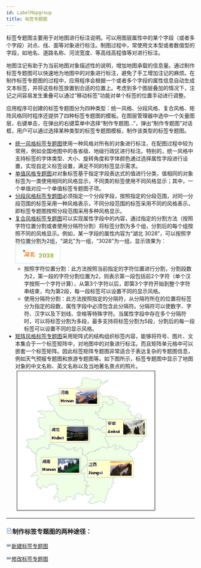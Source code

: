 ```yaml
---
id: LabelMapgroup
title: 标签专题图
---
```

标签专题图主要用于对地图进行标注说明。可以用图层属性中的某个字段（或者多个字段）对点、线、面等对象进行标注。制图过程中，常使用文本型或者数值型的字段，如地名、道路名称、河流宽度、等高线高程值等对进行标注。

地图注记有助于为当前地图对象描述性的说明，增加地图承载的信息量。通过制作标签专题图可以快速地为地图中的对象进行标注，避免了手工增加注记的麻烦。在制作标签专题图的过程中，应用程序会根据一个或者多个字段的属性信息自动生成文本标签，并将这些标签放置到合适的位置上。考虑到多个图层叠加的情况下，注记之间容易发生重叠可以通过“移动标签”功能对单个标签的位置手动进行调整。

应用程序可创建的标签专题图分为四种类型：统一风格、分段风格、复合风格、矩阵风格同时程序还提供了四种标签专题图的模板。在图层管理器中选中一个矢量图层，右键单击，在弹出的右键菜单中选择“制作专题图...”，弹出“制作专题图”对话框，用户可以通过选择某种类型的标签专题图模板，制作该类型的标签专题图。

* [统一风格标签专题图](UniformLabelMap)使用一种风格对所有的对象进行标注，在配图过程中较为常用，例如全国地图中的各省级、地级行政区进行标注。特别的，统一风格中支持标签的字体类型、大小、旋转角度和字体颜色通过选择属性字段进行设置，实现自定义标签设置，满足不同的标签显示需求。 
* [单值风格专题图](UniqueLabelMap)对对象标签基于指定字段表达式的值进行分类，值相同的对象标签为一类使用相同的风格显示，不同类的标签使用不同风格显示；其中，一个单值对应一个单值标签专题图子项。
* [分段风格标签专题图](RangesLabelMap)必须指定一个分段字段，按照指定的分段范围，对同一分段范围的标签采用一种风格表示，不同分段范围的标签采用不同的风格表示，即标签专题图按照分段范围采用多种风格显示。
* [复合风格标签专题图](MixedLabelMap)可以实现属性字段中的内容，通过指定的分割方法（按照字符位置分割或者使用分隔符分割）将标签分割为多个组，分割后的每个组按照不同的风格显示。例如，某一字段的属性内容为“湖北 3028”，可以按照字符位置分割为2组，“湖北”为一组，“3028”为一组，显示效果为：  
  ![](img/LabelDivide.png)   
    * 按照字符位置分割：此方法按照当前指定的字符位置进行分割，分割段数为2，第一段的字符分割位置为2，则表示第一段包括前2个字符（单个汉字按照一个字符计算），从第3个字符以后，即第3个字符开始到整个字符串结束，均为第2段，每一段标签可以设置不同的显示风格。  
     * 使用分隔符分割：此方法按照指定的分隔符，从分隔符所在的位置将标签分为指定的段数，属性字段中必须包含此分隔符。分隔符可以使数字、字符、汉字以及下划线、空格等特殊字符。当属性字段中存在多个分隔符时，可以将标签分割为多段，最多支持将标签分割为5段，分割后的每一段标签可以设置不同的显示风格。     
* [矩阵风格标签专题图](LabelMatrixMap)采用矩阵式的结构组织标签内容，能够将符号、图片、文本集合于一个标签矩阵中，对地图中的对象进行标注。而且矩阵单元格中可以嵌套一个标签矩阵。因此标签矩阵专题图非常适合于表达复杂的专题图信息，例如天气预报专题图和旅游专题图等。如下图所示，标签专题图中显示了地图对象的中文名称、英文名称以及当地著名景点的照片。  ![](img/LabelMatrix_pic.png)  
---  

### ![](../../img/read.gif)制作标签专题图的两种途径：

![](../../img/smalltitle.png)[新建标签专题图](LabelMapDefault)

![](../../img/smalltitle.png)[修改标签专题图](LabelMapDia)

